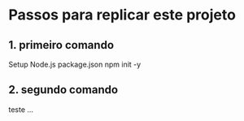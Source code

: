 # Passos para replicar este projeto
## 1. primeiro comando
Setup Node.js package.json
npm init -y
## 2. segundo comando
teste
...
